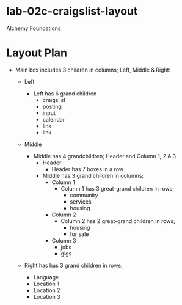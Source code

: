 # lab-02c-craigslist-layout
Alchemy Foundations

# Layout Plan
* Main box includes 3 children in columns; Left, Middle & Right:
   * Left
      * Left has 6 grand children
        * craigslist
        * posting
        * input
        * calendar
        * link
        * link

   * Middle
      * Middle has 4 grandchildren; Header and Column 1, 2 & 3
          * Header
            * Header has 7 boxes in a row
          * Middle has 3 grand children in columns;
            * Column 1
              * Column 1 has 3 great-grand children in rows;
                * community
                * services
                * housing
            * Column 2
              * Column 2 has 2 great-grand children in rows;
                * housing
                * for sale
            * Column 3
              * jobs
              * gigs

    * Right has has 3 grand children in rows;
        * Language
        * Location 1
        * Location 2
        * Location 3

